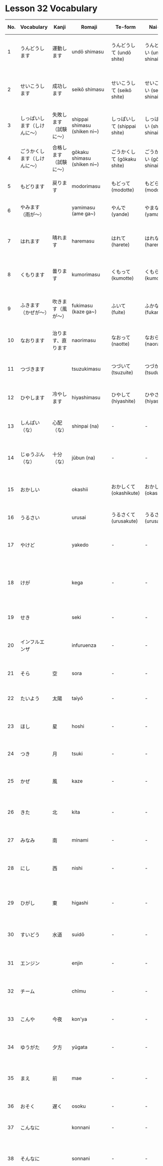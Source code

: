 # Lesson 32 Vocabulary

| No. | Vocabulary                   | Kanji                    | Romaji                       | Te-form                      | Nai-form                        | Part of Speech | Meaning                     | Example                                                                                                                                            |
| --- | ---------------------------- | ------------------------ | ---------------------------- | ---------------------------- | ------------------------------- | -------------- | --------------------------- | -------------------------------------------------------------------------------------------------------------------------------------------------- |
| 1   | うんどうします               | 運動します               | undō shimasu                 | うんどうして (undō shite)    | うんどうしない (undō shinai)    | Verb           | exercise, exercise          | 毎朝うんどうします。(Maiasa undō shimasu - I exercise every morning)                                                                               |
| 2   | せいこうします               | 成功します               | seikō shimasu                | せいこうして (seikō shite)   | せいこうしない (seikō shinai)   | Verb           | success                     | プロジェクトはせいこうしました。(Purojekuto wa seikō shimashita - The project was successful)                                                      |
| 3   | しっぱいします（しけんに～） | 失敗します（試験に～）   | shippai shimasu (shiken ni~) | しっぱいして (shippai shite) | しっぱいしない (shippai shinai) | Verb           | failed, missed              | 試験にしっぱいしました。(Shiken ni shippai shimashita - I failed the exam)                                                                         |
| 4   | ごうかくします（しけんに～） | 合格します（試験に～）   | gōkaku shimasu (shiken ni~)  | ごうかくして (gōkaku shite)  | ごうかくしない (gōkaku shinai)  | Verb           | pass (an exam)              | 試験にごうかくしました。(Shiken ni gōkaku shimashita - I passed the exam)                                                                          |
| 5   | もどります                   | 戻ります                 | modorimasu                   | もどって (modotte)           | もどらない (modoranai)          | Verb           | return, go back             | 家にもどります。(Ie ni modorimasu - I'll return home)                                                                                              |
| 6   | やみます（雨が～）           |                          | yamimasu (ame ga~)           | やんで (yande)               | やまない (yamanai)              | Verb           | stop, cease                 | 雨がやみました。(Ame ga yamimashita - The rain stopped)                                                                                            |
| 7   | はれます                     | 晴れます                 | haremasu                     | はれて (harete)              | はれない (harenai)              | Verb           | become sunny, clear up      | 明日ははれます。(Ashita wa haremasu - Tomorrow will be sunny)                                                                                      |
| 8   | くもります                   | 曇ります                 | kumorimasu                   | くもって (kumotte)           | くもらない (kumoranai)          | Verb           | become cloudy               | 空がくもりました。(Sora ga kumorimashita - The sky became cloudy)                                                                                  |
| 9   | ふきます（かぜが～）         | 吹きます（風が～）       | fukimasu (kaze ga~)          | ふいて (fuite)               | ふかない (fukanai)              | Verb           | blow                        | 強い風がふいています。(Tsuyoi kaze ga fuiteimasu - A strong wind is blowing)                                                                       |
| 10  | なおります                   | 治ります、直ります       | naorimasu                    | なおって (naotte)            | なおらない (naoranai)           | Verb           | recover, be fixed           | 病気がなおりました。(Byōki ga naorimashita - My illness was cured)                                                                                 |
| 11  | つづきます                   |                          | tsuzukimasu                  | つづいて (tsuzuite)          | つづかない (tsudukanai)         | Verb           | continue                    | 雨がつづいています。(Ame ga tsuzuiteimasu - The rain continues)                                                                                    |
| 12  | ひやします                   | 冷やします               | hiyashimasu                  | ひやして (hiyashite)         | ひやさない (hiyasanai)          | Verb           | cool, chill                 | 飲み物をひやします。(Nomimono o hiyashimasu - I'll cool the drink)                                                                                 |
| 13  | しんぱい（な）               | 心配（な）               | shinpai (na)                 | -                            | -                               | Na-adjective   | worry                       | しんぱいしないでください。(Shinpai shinaide kudasai - Please don't worry)                                                                          |
| 14  | じゅうぶん（な）             | 十分（な）               | jūbun (na)                   | -                            | -                               | Na-adjective   | enough                      | お金はじゅうぶんあります。(Okane wa jūbun arimasu - I have enough money)                                                                           |
| 15  | おかしい                     |                          | okashii                      | おかしくて (okashikute)      | おかしくない (okashikunai)      | I-adjective    | strange, abnormal           | この味はおかしいです。(Kono aji wa okashii desu - This taste is strange)                                                                           |
| 16  | うるさい                     |                          | urusai                       | うるさくて (urusakute)       | うるさくない (urusakunai)       | I-adjective    | noisy                       | 外はうるさいです。(Soto wa urusai desu - It's noisy outside)                                                                                       |
| 17  | やけど                       |                          | yakedo                       | -                            | -                               | Noun           | burn                        | やけどをしました。(Yakedo o shimashita - I got burned)                                                                                             |
| 18  | けが                         |                          | kega                         | -                            | -                               | Noun           | injury                      | けがをしないように気をつけてください。(Kega o shinai yō ni ki o tsukete kudasai - Please be careful not to get injured)                            |
| 19  | せき                         |                          | seki                         | -                            | -                               | Noun           | cough                       | せきがでます。(Seki ga demasu - I have a cough)                                                                                                    |
| 20  | インフルエンザ               |                          | infuruenza                   | -                            | -                               | Noun           | influenza, flu              | インフルエンザになりました。(Infuruenza ni narimashita - I got the flu)                                                                            |
| 21  | そら                         | 空                       | sora                         | -                            | -                               | Noun           | sky                         | そらは青いです。(Sora wa aoi desu - The sky is blue)                                                                                               |
| 22  | たいよう                     | 太陽                     | taiyō                        | -                            | -                               | Noun           | sun                         | たいようがまぶしいです。(Taiyō ga mabushii desu - The sun is bright)                                                                               |
| 23  | ほし                         | 星                       | hoshi                        | -                            | -                               | Noun           | star                        | ほしがきれいです。(Hoshi ga kirei desu - The stars are beautiful)                                                                                  |
| 24  | つき                         | 月                       | tsuki                        | -                            | -                               | Noun           | moon                        | つきが明るいです。(Tsuki ga akarui desu - The moon is bright)                                                                                      |
| 25  | かぜ                         | 風                       | kaze                         | -                            | -                               | Noun           | wind                        | かぜが強いです。(Kaze ga tsuyoi desu - The wind is strong)                                                                                         |
| 26  | きた                         | 北                       | kita                         | -                            | -                               | Noun           | north                       | 駅はきたにあります。(Eki wa kita ni arimasu - The station is in the north)                                                                         |
| 27  | みなみ                       | 南                       | minami                       | -                            | -                               | Noun           | south                       | みなみに行きます。(Minami ni ikimasu - I'm going south)                                                                                            |
| 28  | にし                         | 西                       | nishi                        | -                            | -                               | Noun           | west                        | にしから日が沈みます。(Nishi kara hi ga shizumimasu - The sun sets in the west)                                                                    |
| 29  | ひがし                       | 東                       | higashi                      | -                            | -                               | Noun           | east                        | ひがしから日が昇ります。(Higashi kara hi ga noborimasu - The sun rises from the east)                                                              |
| 30  | すいどう                     | 水道                     | suidō                        | -                            | -                               | Noun           | water supply, tap water     | すいどうの水を飲みます。(Suidō no mizu o nomimasu - I drink tap water)                                                                             |
| 31  | エンジン                     |                          | enjin                        | -                            | -                               | Noun           | engine                      | エンジンをかけます。(Enjin o kakemasu - I'll start the engine)                                                                                     |
| 32  | チーム                       |                          | chīmu                        | -                            | -                               | Noun           | team                        | チームで働きます。(Chīmu de hatarakimasu - I work in a team)                                                                                       |
| 33  | こんや                       | 今夜                     | kon'ya                       | -                            | -                               | Noun           | tonight                     | こんや映画を見ます。(Kon'ya eiga o mimasu - I'll watch a movie tonight)                                                                            |
| 34  | ゆうがた                     | 夕方                     | yūgata                       | -                            | -                               | Noun           | evening                     | ゆうがた帰ります。(Yūgata kaerimasu - I'll return in the evening)                                                                                  |
| 35  | まえ                         | 前                       | mae                          | -                            | -                               | Noun           | before, in front of         | 駅のまえで会いましょう。(Eki no mae de aimashō - Let's meet in front of the station)                                                               |
| 36  | おそく                       | 遅く                     | osoku                        | -                            | -                               | Adverb         | late                        | おそく起きました。(Osoku okimashita - I woke up late)                                                                                              |
| 37  | こんなに                     |                          | konnani                      | -                            | -                               | Adverb         | this much, like this        | こんなに暑いです。(Konnani atsui desu - It's this hot)                                                                                             |
| 38  | そんなに                     |                          | sonnani                      | -                            | -                               | Adverb         | that much, like that        | そんなに心配しないでください。(Sonnani shinpai shinaide kudasai - Please don't worry that much)                                                    |
| 39  | あんなに                     |                          | annani                       | -                            | -                               | Adverb         | that much (over there)      | あんなに大きい建物です。(Annani ōkii tatemono desu - It's such a big building)                                                                     |
| 40  | もしかしたら                 |                          | moshikashitara               | -                            | -                               | Expression     | perhaps, maybe              | もしかしたら明日雨かもしれません。(Moshikashitara ashita ame kamo shiremasen - Perhaps it might rain tomorrow)                                     |
| 41  | それはいけませんね           |                          | sore wa ikemasen ne          | -                            | -                               | Expression     | that's not good             | それはいけませんね、すぐに医者に行きましょう。(Sore wa ikemasen ne, sugu ni isha ni ikimashō - That's not good, let's go to the doctor right away) |
| 42  | オリンピック                 |                          | orinpikku                    | -                            | -                               | Noun           | Olympics                    | オリンピックを見ます。(Orinpikku o mimasu - I'll watch the Olympics)                                                                               |
| 43  | げんき                       | 元気                     | genki                        | -                            | -                               | Na-adjective   | healthy, energetic          | 今日はげんきです。(Kyō wa genki desu - I'm fine today)                                                                                             |
| 44  | い                           | 胃                       | i                            | -                            | -                               | Noun           | stomach                     | いが痛いです。(I ga itai desu - My stomach hurts)                                                                                                  |
| 45  | はたらきすぎ                 | 働きすぎ                 | hatarakisugi                 | -                            | -                               | Noun           | overwork                    | はたらきすぎで疲れました。(Hatarakisugi de tsukaremashita - I'm tired from overworking)                                                            |
| 46  | ストレス                     |                          | sutoresu                     | -                            | -                               | Noun           | stress                      | ストレスがたまります。(Sutoresu ga tamarimasu - Stress is building up)                                                                             |
| 47  | むりをします                 | 無理をします             | muri o shimasu               | むりをして (muri o shite)    | むりをしない (muri o shinai)    | Verb           | overdo, force oneself       | むりをしないでください。(Muri o shinaide kudasai - Please don't push yourself too hard)                                                            |
| 48  | ゆっくりします               |                          | yukkuri shimasu              | ゆっくりして (yukkuri shite) | ゆっくりしない (yukkuri shinai) | Verb           | relax, take it easy         | 週末にゆっくりします。(Shūmatsu ni yukkuri shimasu - I'll relax on the weekend)                                                                    |
| 49  | ほしうらない                 | 星占い                   | hoshi uranai                 | -                            | -                               | Noun           | horoscope                   | ほしうらないを読みます。(Hoshi uranai o yomimasu - I read horoscopes)                                                                              |
| 50  | おうしざ                     | 牡牛座                   | ōshiza                       | -                            | -                               | Noun           | Taurus                      | 私はおうしざです。(Watashi wa ōshiza desu - I am a Taurus)                                                                                         |
| 51  | こまります                   | 困ります                 | komarimasu                   | こまって (komatte)           | こまらない (komaranai)          | Verb           | be troubled, have a problem | お金がなくてこまります。(Okane ga nakute komarimasu - I'm troubled because I have no money)                                                        |
| 52  | たからくじ                   | 宝くじ                   | takarakuji                   | -                            | -                               | Noun           | lottery                     | たからくじを買いました。(Takarakuji o kaimashita - I bought a lottery ticket)                                                                      |
| 53  | あたります（たからくじが～） | 当たります（宝くじが～） | atarimasu (takarakuji ga~)   | あたって (atatte)            | あたらない (ataranai)           | Verb           | win (a lottery)             | たからくじがあたりました。(Takarakuji ga atarimashita - I won the lottery)                                                                         |
| 54  | けんこう                     | 健康                     | kenkō                        | -                            | -                               | Noun           | health                      | けんこうに気をつけます。(Kenkō ni ki o tsukemasu - I take care of my health)                                                                       |
| 55  | れんあい                     | 恋愛                     | ren'ai                       | -                            | -                               | Noun           | love, romance               | れんあいについて話します。(Ren'ai ni tsuite hanashimasu - I'll talk about romance)                                                                 |
| 56  | こいびと                     | 恋人                     | koibito                      | -                            | -                               | Noun           | lover, boyfriend/girlfriend | こいびとがいます。(Koibito ga imasu - I have a boyfriend/girlfriend)                                                                               |
| 57  | （お）かねもち               | （お）金持ち             | (o)kanemochi                 | -                            | -                               | Noun           | wealthy person              | かねもちになりたいです。(Kanemochi ni naritai desu - I want to become rich)                                                                        |
